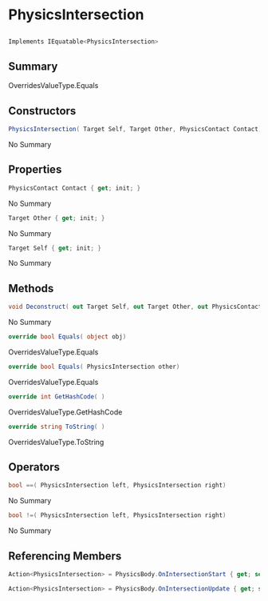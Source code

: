 # PhysicsIntersection

## 
```c#
Implements IEquatable<PhysicsIntersection>
```

## Summary

OverridesValueType.Equals
## Constructors

```c#
PhysicsIntersection( Target Self, Target Other, PhysicsContact Contact) 
```
No Summary
## Properties

```c#
PhysicsContact Contact { get; init; } 
```
No Summary
```c#
Target Other { get; init; } 
```
No Summary
```c#
Target Self { get; init; } 
```
No Summary
## Methods

```c#
void Deconstruct( out Target Self, out Target Other, out PhysicsContact Contact) 
```
No Summary
```c#
override bool Equals( object obj) 
```
OverridesValueType.Equals
```c#
override bool Equals( PhysicsIntersection other) 
```
OverridesValueType.Equals
```c#
override int GetHashCode( ) 
```
OverridesValueType.GetHashCode
```c#
override string ToString( ) 
```
OverridesValueType.ToString
## Operators

```c#
bool ==( PhysicsIntersection left, PhysicsIntersection right) 
```
No Summary
```c#
bool !=( PhysicsIntersection left, PhysicsIntersection right) 
```
No Summary
## Referencing Members

```c#
Action<PhysicsIntersection> = PhysicsBody.OnIntersectionStart { get; set; } 
```
```c#
Action<PhysicsIntersection> = PhysicsBody.OnIntersectionUpdate { get; set; } 
```
